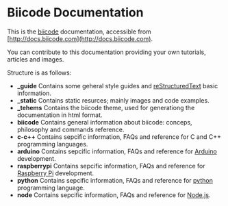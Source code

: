 # Biicode Documentation

This is the [biicode](http://www.biicode.com) documentation, accessible from [http://docs.biicode.com](http://docs.biicode.com).

You can contribute to this documentation providing your own tutorials, articles and images.

Structure is as follows:

* **_guide** Contains some geheral style guides and [reStructuredText](http://docutils.sourceforge.net/rst.html) basic information.
* **_static** Contains static resurces; mainly images and code examples.
* **_tehems** Contains the biicode theme, used for generationg the documentation in html format.
* **biicode** Contains general information about biicode: conceps, philosophy and commands reference.
* **c-c++** Contains sepcific information, FAQs and reference for C and C++ programming languages.
* **arduino** Contains sepcific information, FAQs and reference for [Arduino](http://www.arduino.cc/) development.
* **raspberrypi** Contains sepcific information, FAQs and reference for [Raspberry Pi](http://www.raspberrypi.org/) development.
* **python** Contains sepcific information, FAQs and reference for [python](http://www.python.org/) programming language.
* **node** Contains sepcific information, FAQs and reference for [Node.js](http://nodejs.org/).
